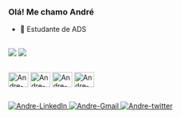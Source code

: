 ### Olá! Me chamo André


- 📗 Estudante de ADS

##

<div>
  <img src="https://github-readme-stats.vercel.app/api?username=AndreMarcassi&show_icons=true&theme=midnight-purple">
  <img src="https://github-readme-stats.vercel.app/api/top-langs/?username=AndreMarcassi&hide_progress=true&theme=midnight-purple">
</div>

##

<div style="display: inline_block">
  <img align="center" alt="Andre-C++" height="30" width="40" src="https://cdn.jsdelivr.net/gh/devicons/devicon@latest/icons/cplusplus/cplusplus-original.svg">
  <img align="center" alt="Andre-HTML" height="30" width="40" src="https://cdn.jsdelivr.net/gh/devicons/devicon@latest/icons/html5/html5-original.svg">
  <img align="center" alt="Andre-CSS" height="30" width="40" src="https://cdn.jsdelivr.net/gh/devicons/devicon@latest/icons/css3/css3-original.svg">
  <img align="center" alt="Andre-JS" height="30" width="40" src="https://cdn.jsdelivr.net/gh/devicons/devicon@latest/icons/javascript/javascript-original.svg">
</div>

##

<div>
  <a href="https://www.linkedin.com/in/andre-ms-7ab6002b6/"><img alt="Andre-LinkedIn" src="https://img.shields.io/badge/LinkedIn-0077B5?style=for-the-badge&logo=linkedin&logoColor=white">
  <a href=""><img alt="Andre-Gmail" src="https://img.shields.io/badge/Gmail-D14836?style=for-the-badge&logo=gmail&logoColor=white">
  <a href="https://twitter.com/andreMS_oficial"><img alt="Andre-twitter" src="https://img.shields.io/badge/Twitter-1DA1F2?style=for-the-badge&logo=twitter&logoColor=white">

  <!--
  <a href=""><img alt="Andre-twitch" src="https://img.shields.io/badge/Twitch-9146FF?style=for-the-badge&logo=twitch&logoColor=white">
  <a href=""><img alt="Andre-youtube" src="https://img.shields.io/badge/YouTube-FF0000?style=for-the-badge&logo=youtube&logoColor=white">
  <a href=""><img alt="Andre-instagram" src="https://img.shields.io/badge/Instagram-E4405F?style=for-the-badge&logo=instagram&logoColor=white">
  <a href=""><img alt="Andre-tiktok" src="https://img.shields.io/badge/TikTok-000000?style=for-the-badge&logo=tiktok&logoColor=white">
  -->
  
</div>
